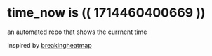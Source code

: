 # time_now is (( 1714460400669 ))

an automated repo that shows the currnent time

inspired by [breakingheatmap](https://github.com/breakingheatmap/breakingheatmap)
